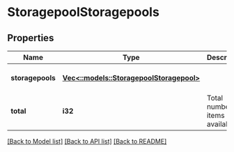 # StoragepoolStoragepools

## Properties
Name | Type | Description | Notes
------------ | ------------- | ------------- | -------------
**storagepools** | [**Vec<::models::StoragepoolStoragepool>**](StoragepoolStoragepool.md) |  | [optional] [default to null]
**total** | **i32** | Total number of items available. | [optional] [default to null]

[[Back to Model list]](../README.md#documentation-for-models) [[Back to API list]](../README.md#documentation-for-api-endpoints) [[Back to README]](../README.md)


